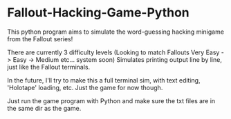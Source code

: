 # Fallout-Hacking-Game-Python

This python program aims to simulate the word-guessing hacking minigame from the Fallout series! 

There are currently 3 difficulty levels (Looking to match Fallouts Very Easy -> Easy -> Medium etc... system soon)
Simulates printing output line by line, just like the Fallout terminals.

In the future, I'll try to make this a full terminal sim, with text editing, 'Holotape' loading, etc. Just the game for now though.

Just run the game program with Python and make sure the txt files are in the same dir as the game.
